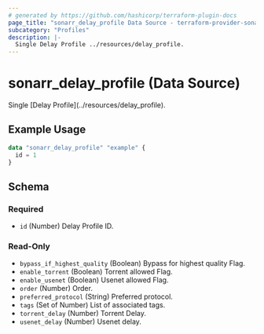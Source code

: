 ```yaml
---
# generated by https://github.com/hashicorp/terraform-plugin-docs
page_title: "sonarr_delay_profile Data Source - terraform-provider-sonarr"
subcategory: "Profiles"
description: |-
  Single Delay Profile ../resources/delay_profile.
---
```


# sonarr_delay_profile (Data Source)

<!-- subcategory:Profiles -->Single [Delay Profile](../resources/delay_profile).

## Example Usage

```terraform
data "sonarr_delay_profile" "example" {
  id = 1
}
```

<!-- schema generated by tfplugindocs -->
## Schema

### Required

- `id` (Number) Delay Profile ID.

### Read-Only

- `bypass_if_highest_quality` (Boolean) Bypass for highest quality Flag.
- `enable_torrent` (Boolean) Torrent allowed Flag.
- `enable_usenet` (Boolean) Usenet allowed Flag.
- `order` (Number) Order.
- `preferred_protocol` (String) Preferred protocol.
- `tags` (Set of Number) List of associated tags.
- `torrent_delay` (Number) Torrent Delay.
- `usenet_delay` (Number) Usenet delay.


